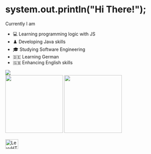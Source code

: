 # system.out.println("Hi There!");

Currently I am
- 💻 Learning programming logic with JS
- ♟️ Developing Java skills 
- 🎓 Studying Software Engineering
- 🇩🇪  Learning German
- 🇬🇧  Enhancing English skills

<div>
  <a href="https://www.linkedin.com/in/VitorLuisNonino/" target="_blank"><img src="https://img.shields.io/badge/-LinkedIn-%230077B5?style=for-the-badge&logo=linkedin&logoColor=white" target="_blank"></a> 
</div>

<div>
  <img height="180em" src="https://github-readme-stats.vercel.app/api?username=joaolevyangelo&show_icons=true&theme=github_dark&include_all_commits=true&locale-pt-br"/>
  <img height="180em" src="https://github-readme-stats.vercel.app/api/top-langs/?username=joaolevyangelo&theme=github_dark&layout=compact&custom_title=Tecnologias&langs_count=9"/>
</div>

<div style="display: inline_block"><br>
  <img align="center" alt="LevyHTML" height="30" width="40" scr="https://raw.githubusercontent.com/devicons/devicon/master/icons/html5/html5-original.svg">
</div>
